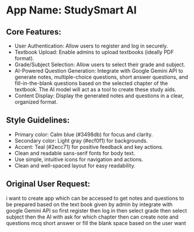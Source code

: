 # **App Name**: StudySmart AI

## Core Features:

- User Authentication: Allow users to register and log in securely.
- Textbook Upload: Enable admins to upload textbooks (ideally PDF format).
- Grade/Subject Selection: Allow users to select their grade and subject.
- AI-Powered Question Generation: Integrate with Google Gemini API to generate notes, multiple-choice questions, short answer questions, and fill-in-the-blank questions based on the selected chapter of the textbook. The AI model will act as a tool to create these study aids.
- Content Display: Display the generated notes and questions in a clear, organized format.

## Style Guidelines:

- Primary color: Calm blue (#3498db) for focus and clarity.
- Secondary color: Light gray (#ecf0f1) for backgrounds.
- Accent: Teal (#2ecc71) for positive feedback and key actions.
- Clean and readable sans-serif fonts for body text.
- Use simple, intuitive icons for navigation and actions.
- Clean and well-spaced layout for easy readability.

## Original User Request:
i want to create app which can be accessed to get notes and questions to be prepared based on the text book given by admin by integrate with google Gemini API so first register then log in then select grade then select subject then the AI with ask for which chapter then can create note and questions mcq short answer or fill the blank space based on the user want
  